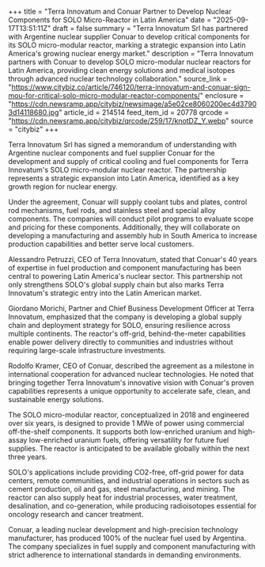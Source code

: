 +++
title = "Terra Innovatum and Conuar Partner to Develop Nuclear Components for SOLO Micro-Reactor in Latin America"
date = "2025-09-17T13:51:11Z"
draft = false
summary = "Terra Innovatum Srl has partnered with Argentine nuclear supplier Conuar to develop critical components for its SOLO micro-modular reactor, marking a strategic expansion into Latin America's growing nuclear energy market."
description = "Terra Innovatum partners with Conuar to develop SOLO micro-modular nuclear reactors for Latin America, providing clean energy solutions and medical isotopes through advanced nuclear technology collaboration."
source_link = "https://www.citybiz.co/article/746120/terra-innovatum-and-conuar-sign-mou-for-critical-solo-micro-modular-reactor-components/"
enclosure = "https://cdn.newsramp.app/citybiz/newsimage/a5e02ce8060200ec4d37903d14118680.jpg"
article_id = 214514
feed_item_id = 20778
qrcode = "https://cdn.newsramp.app/citybiz/qrcode/259/17/knotDZ_Y.webp"
source = "citybiz"
+++

<p>Terra Innovatum Srl has signed a memorandum of understanding with Argentine nuclear components and fuel supplier Conuar for the development and supply of critical cooling and fuel components for Terra Innovatum's SOLO micro-modular nuclear reactor. The partnership represents a strategic expansion into Latin America, identified as a key growth region for nuclear energy.</p><p>Under the agreement, Conuar will supply coolant tubs and plates, control rod mechanisms, fuel rods, and stainless steel and special alloy components. The companies will conduct pilot programs to evaluate scope and pricing for these components. Additionally, they will collaborate on developing a manufacturing and assembly hub in South America to increase production capabilities and better serve local customers.</p><p>Alessandro Petruzzi, CEO of Terra Innovatum, stated that Conuar's 40 years of expertise in fuel production and component manufacturing has been central to powering Latin America's nuclear sector. This partnership not only strengthens SOLO's global supply chain but also marks Terra Innovatum's strategic entry into the Latin American market.</p><p>Giordano Morichi, Partner and Chief Business Development Officer at Terra Innovatum, emphasized that the company is developing a global supply chain and deployment strategy for SOLO, ensuring resilience across multiple continents. The reactor's off-grid, behind-the-meter capabilities enable power delivery directly to communities and industries without requiring large-scale infrastructure investments.</p><p>Rodolfo Kramer, CEO of Conuar, described the agreement as a milestone in international cooperation for advanced nuclear technologies. He noted that bringing together Terra Innovatum's innovative vision with Conuar's proven capabilities represents a unique opportunity to accelerate safe, clean, and sustainable energy solutions.</p><p>The SOLO micro-modular reactor, conceptualized in 2018 and engineered over six years, is designed to provide 1 MWe of power using commercial off-the-shelf components. It supports both low-enriched uranium and high-assay low-enriched uranium fuels, offering versatility for future fuel supplies. The reactor is anticipated to be available globally within the next three years.</p><p>SOLO's applications include providing CO2-free, off-grid power for data centers, remote communities, and industrial operations in sectors such as cement production, oil and gas, steel manufacturing, and mining. The reactor can also supply heat for industrial processes, water treatment, desalination, and co-generation, while producing radioisotopes essential for oncology research and cancer treatment.</p><p>Conuar, a leading nuclear development and high-precision technology manufacturer, has produced 100% of the nuclear fuel used by Argentina. The company specializes in fuel supply and component manufacturing with strict adherence to international standards in demanding environments.</p>